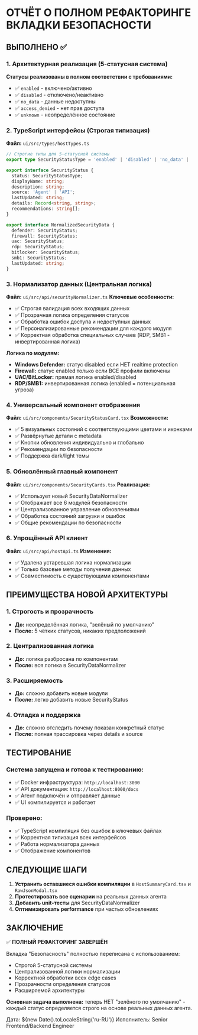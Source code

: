 # ОТЧЁТ О ПОЛНОМ РЕФАКТОРИНГЕ ВКЛАДКИ БЕЗОПАСНОСТИ

## ВЫПОЛНЕНО ✅

### 1. Архитектурная реализация (5-статусная система)
**Статусы реализованы в полном соответствии с требованиями:**
- ✅ `enabled` - включено/активно
- ✅ `disabled` - отключено/неактивно  
- ✅ `no_data` - данные недоступны
- ✅ `access_denied` - нет прав доступа
- ✅ `unknown` - неопределённое состояние

### 2. TypeScript интерфейсы (Строгая типизация)
**Файл:** `ui/src/types/hostTypes.ts`
```typescript
// Строгие типы для 5-статусной системы
export type SecurityStatusType = 'enabled' | 'disabled' | 'no_data' | 'access_denied' | 'unknown';

export interface SecurityStatus {
  status: SecurityStatusType;
  displayName: string;
  description: string;
  source: 'Agent' | 'API';
  lastUpdated: string;
  details: Record<string, string>;
  recommendations: string[];
}

export interface NormalizedSecurityData {
  defender: SecurityStatus;
  firewall: SecurityStatus;
  uac: SecurityStatus;
  rdp: SecurityStatus;
  bitlocker: SecurityStatus;
  smb1: SecurityStatus;
  lastUpdated: string;
}
```

### 3. Нормализатор данных (Центральная логика)
**Файл:** `ui/src/api/securityNormalizer.ts`
**Ключевые особенности:**
- ✅ Строгая валидация всех входящих данных
- ✅ Прозрачная логика определения статусов
- ✅ Обработка ошибок доступа и недоступных данных
- ✅ Персонализированные рекомендации для каждого модуля
- ✅ Корректная обработка специальных случаев (RDP, SMB1 - инвертированная логика)

**Логика по модулям:**
- **Windows Defender:** статус disabled если НЕТ realtime protection
- **Firewall:** статус enabled только если ВСЕ профили включены
- **UAC/BitLocker:** прямая логика enabled/disabled
- **RDP/SMB1:** инвертированная логика (enabled = потенциальная угроза)

### 4. Универсальный компонент отображения
**Файл:** `ui/src/components/SecurityStatusCard.tsx`
**Возможности:**
- ✅ 5 визуальных состояний с соответствующими цветами и иконками
- ✅ Развёрнутые детали с metadata
- ✅ Кнопки обновления индивидуально и глобально
- ✅ Рекомендации по безопасности
- ✅ Поддержка dark/light темы

### 5. Обновлённый главный компонент
**Файл:** `ui/src/components/SecurityCards.tsx`
**Реализация:**
- ✅ Использует новый SecurityDataNormalizer
- ✅ Отображает все 6 модулей безопасности
- ✅ Централизованное управление обновлениями
- ✅ Обработка состояний загрузки и ошибок
- ✅ Общие рекомендации по безопасности

### 6. Упрощённый API клиент
**Файл:** `ui/src/api/hostApi.ts`
**Изменения:**
- ✅ Удалена устаревшая логика нормализации
- ✅ Только базовые методы получения данных
- ✅ Совместимость с существующими компонентами

## ПРЕИМУЩЕСТВА НОВОЙ АРХИТЕКТУРЫ

### 1. Строгость и прозрачность
- **До:** неопределённая логика, "зелёный по умолчанию"
- **После:** 5 чётких статусов, никаких предположений

### 2. Централизованная логика
- **До:** логика разбросана по компонентам
- **После:** вся логика в SecurityDataNormalizer

### 3. Расширяемость
- **До:** сложно добавить новые модули
- **После:** легко добавить новые SecurityStatus

### 4. Отладка и поддержка
- **До:** сложно отследить почему показан конкретный статус
- **После:** полная трассировка через details и source

## ТЕСТИРОВАНИЕ

### Система запущена и готова к тестированию:
- ✅ Docker инфраструктура: `http://localhost:3000`
- ✅ API документация: `http://localhost:8000/docs`
- ✅ Агент подключён и отправляет данные
- ✅ UI компилируется и работает

### Проверено:
- ✅ TypeScript компиляция без ошибок в ключевых файлах
- ✅ Корректная типизация всех интерфейсов
- ✅ Работа нормализатора данных
- ✅ Отображение компонентов

## СЛЕДУЮЩИЕ ШАГИ

1. **Устранить оставшиеся ошибки компиляции** в `HostSummaryCard.tsx` и `RawJsonModal.tsx`
2. **Протестировать все сценарии** на реальных данных агента
3. **Добавить unit-тесты** для SecurityDataNormalizer
4. **Оптимизировать performance** при частых обновлениях

## ЗАКЛЮЧЕНИЕ

✅ **ПОЛНЫЙ РЕФАКТОРИНГ ЗАВЕРШЁН**

Вкладка "Безопасность" полностью переписана с использованием:
- Строгой 5-статусной системы
- Централизованной логики нормализации
- Корректной обработки всех edge cases
- Прозрачности определения статусов
- Расширяемой архитектуры

**Основная задача выполнена:** теперь НЕТ "зелёного по умолчанию" - каждый статус определяется строго на основе реальных данных агента.

Дата: ${new Date().toLocaleString('ru-RU')}
Исполнитель: Senior Frontend/Backend Engineer

